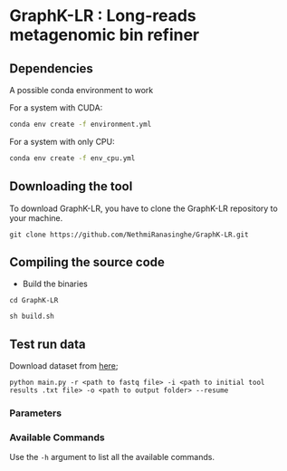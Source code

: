 # GraphK-LR : Long-reads metagenomic bin refiner

## Dependencies
<!-- GraphK-LR is coded using C++ (v9+) and Python 3.9. To run GraphK-LR, you will need to install the following python and C++ modules. -->

A possible conda environment to work

For a system with CUDA:
```sh
conda env create -f environment.yml 
```
For a system with only CPU:
```sh
conda env create -f env_cpu.yml 
```

<!-- ### Python dependencies -->
<!-- Essential libraries

* numpy 1.16.4 
* scipy 1.3.0 
* seaborn 0.9.0
* h5py 2.9.0
* tabulate 0.8.7
* pytorch 1.4.0 -->

<!-- Essential for contig binning -->
<!-- * umap-learn -->
<!-- * fraggenescan 1.31
* hmmer 3.3.2
* HDBSCAN -->


<!-- ### C++ requirements -->
<!-- * GCC version 9.1.0 or later
* OpenMP 4.5 for multi processing -->

## Downloading the tool
To download GraphK-LR, you have to clone the GraphK-LR repository to your machine.

```
git clone https://github.com/NethmiRanasinghe/GraphK-LR.git
```

## Compiling the source code
* Build the binaries
```
cd GraphK-LR
```
```
sh build.sh
```    

## Test run data 
Download dataset from [here](https://drive.google.com/file/d/1LXSCEKmnAjhw5hfzGcfQOe8P6-BJRDR9/view?usp=sharing);

```
python main.py -r <path to fastq file> -i <path to initial tool results .txt file> -o <path to output folder> --resume
```

### Parameters


### Available Commands 

Use the `-h` argument to list all the available commands.
